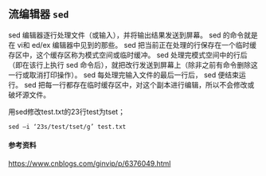 ## 流编辑器 `sed`

sed 编辑器逐行处理文件（或输入），并将输出结果发送到屏幕。 sed 的命令就是在 vi和 ed/ex 编辑器中见到的那些。 
sed 把当前正在处理的行保存在一个临时缓存区中，这个缓存区称为模式空间或临时缓冲。
sed 处理完模式空间中的行后（即在该行上执行 sed 命令后），就把改行发送到屏幕上（除非之前有命令删除这一行或取消打印操作）。
sed 每处理完输入文件的最后一行后， sed 便结束运行。
sed 把每一行都存在临时缓存区中，对这个副本进行编辑，所以不会修改或破坏源文件。

用sed修改test.txt的23行test为tset；

    sed –i ‘23s/test/tset/g’ test.txt

#### 参考资料

https://www.cnblogs.com/ginvip/p/6376049.html